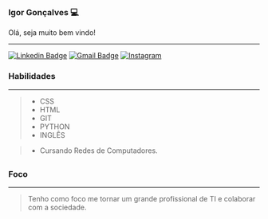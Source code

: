 ### Igor Gonçalves 💻
<p>Olá, seja muito bem vindo! </p>

------------

[![Linkedin Badge](https://img.shields.io/badge/-LinkedIn-0096c7?style=for-the-badge&logo=Linkedin&logoColor=white&link=https:https://www.linkedin.com/in/igor-gon%C3%A7alves-0019751aa/)](https://www.linkedin.com/in/igor-gon%C3%A7alves-0019751aa/)
[![Gmail Badge](https://img.shields.io/badge/-Gmail-ef233c?style=for-the-badge&logo=Gmail&logoColor=white&link=mailto:t.igorhus@gmail.com)](mailto:t.igorhus@gmail.com)
[![Instagram](https://img.shields.io/badge/-Instagram-E1306C?style=for-the-badge&logo=Instagram&logoColor=white&link=https:https://www.instagram.com/lob_uz/)](https://www.instagram.com/lob_uz/)



### Habilidades
------------

> - CSS
> - HTML
> - GIT
> - PYTHON
> - INGLÊS

> -  Cursando Redes de Computadores.

##

### Foco
------------

> Tenho como foco me tornar um grande profissional de TI e colaborar com a sociedade.

